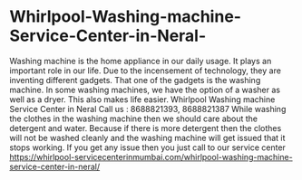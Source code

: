 # Whirlpool-Washing-machine-Service-Center-in-Neral-
Washing machine is the home appliance in our daily usage. It plays an important role in our life. Due to the incensement of technology, they are inventing different gadgets. That one of the gadgets is the washing machine. In some washing machines, we have the option of a washer as well as a dryer. This also makes life easier. Whirlpool Washing machine Service Center in Neral Call us : 8688821393, 8688821387 While washing the clothes in the washing machine then we should care about the detergent and water. Because if there is more detergent then the clothes will not be washed cleanly and the washing machine will get issued that it stops working. If you get any issue then you just call to our service center https://whirlpool-servicecenterinmumbai.com/whirlpool-washing-machine-service-center-in-neral/

